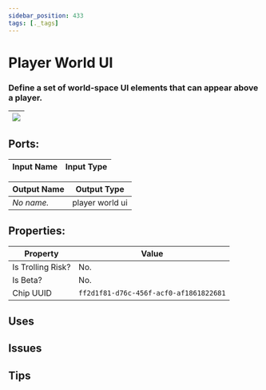 ```yaml
---
sidebar_position: 433
tags: [._tags]
---
```


# Player World UI


### Define a set of world-space UI elements that can appear above a player.

| ![](https://images-ext-2.discordapp.net/external/MPmIaQzlEPmgGWlgi-WxBBXt0Bjv_zWPkg1y1f_sy3s/https/www.recroomcircuits.com/image/circuit/absolute-value?width=206&height=108) |
|-----|

## Ports:

| Input Name | Input Type |
|-----------|-----------|

| Output Name | Output Type |
|-----------|-----------|
| *No name.* | player world ui |

## Properties:

| Property  | Value |
|-------------------|-----------|
| Is Trolling Risk? | No. |
| Is Beta? | No. |
| Chip UUID | `ff2d1f81-d76c-456f-acf0-af1861822681` |

## Uses

## Issues

## Tips